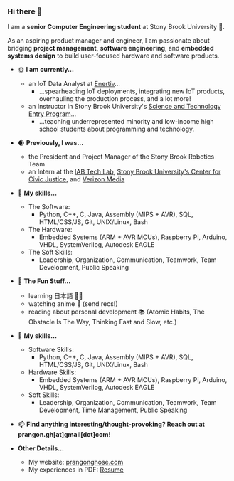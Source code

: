 ### Hi there 👋

I am a **senior Computer Engineering student** at Stony Brook University 🐺.

As an aspiring product manager and engineer, I am passionate about bridging **project management**, **software engineering**, and **embedded systems design** to build user-focused hardware and software products.

- 🌞 **I am currently...**
    - an IoT Data Analyst at [Enertiv](https://enertiv.com)...
        - ...spearheading IoT deployments, integrating new IoT products, overhauling the production process, and a lot more!
    - an Instructor in Stony Brook University's [Science and Technology Entry Program](https://www.stonybrook.edu/commcms/stem-smart/k-12/step)...
        - ...teaching underrepresented minority and low-income high school students about programming and technology.

- 🌒 **Previously, I was...**
    - the President and Project Manager of the Stony Brook Robotics Team
    - an Intern at the [IAB Tech Lab](https://iabtechlab.com/), [Stony Brook University's Center for Civic Justice](https://www.stonybrook.edu/civicjustice/), and [Verizon Media](https://www.verizonmedia.com/)

- 💪 **My skills...**
    - The Software:
        - Python, C++, C, Java, Assembly (MIPS + AVR), SQL, HTML/CSS/JS, Git, UNIX/Linux, Bash
    - The Hardware:
        - Embedded Systems (ARM + AVR MCUs), Raspberry Pi, Arduino, VHDL, SystemVerilog, Autodesk EAGLE
    - The Soft Skills:
        - Leadership, Organization, Communication, Teamwork, Team Development, Public Speaking 
       
- 🎉 **The Fun Stuff...**
    - learning 日本語 🗾🎌
    - watching anime 🍿 (send recs!)
    - reading about personal development 📚 (Atomic Habits, The Obstacle Is The Way, Thinking Fast and Slow, etc.)

- 💪 **My skills...**
    - Software Skills:
        - Python, C++, C, Java, Assembly (MIPS + AVR), SQL, HTML/CSS/JS, Git, UNIX/Linux, Bash
    - Hardware Skills:
        - Embedded Systems (ARM + AVR MCUs), Raspberry Pi, Arduino, VHDL, SystemVerilog, Autodesk EAGLE
    - Soft Skills:
        - Leadership, Organization, Communication, Teamwork, Team Development, Time Management, Public Speaking 

- 📫 **Find anything interesting/thought-provoking? Reach out at prangon.gh[at]gmail[dot]com!**

- **Other Details...**
    - My website: [prangonghose.com](https://prangonghose.com)
    - My experiences in PDF: [Resume](https://prangonghose.com/Prangon_Ghose_Resume.pdf)
